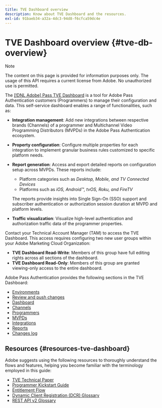 ```yaml
---
title: TVE Dashboard overview
description: Know about TVE Dashboard and the resources.
exl-id: 91baeb34-a32a-4dc3-94d8-f6cfca59dc4e
---
```

# TVE Dashboard overview {#tve-db-overview}

>[!NOTE]
>
>The content on this page is provided for information purposes only. The usage of this API requires a current license from Adobe. No unauthorized use is permitted.

The [[!DNL Adobe] Pass TVE Dashboard](https://experience.adobe.com/pass/authentication) is a tool for Adobe Pass Authentication customers (Programmers) to manage their configuration and data. This self-service dashboard enables a range of functionalities, such as:

* **Integration management**: Add new integrations between respective brands (Channels) of a programmer and Multichannel Video Programming Distributors (MVPDs) in the Adobe Pass Authentication ecosystem.

* **Property configuration**: Configure multiple properties for each integration to implement granular business rules customized to specific platform needs.

* **Report generation**: Access and export detailed reports on configuration setup across MVPDs. These reports include:
    * Platform categories such as *Desktop, Mobile, and TV Connected Devices* 
    * Platforms such as *iOS, Android&trade;, tvOS, Roku, and FireTV*
    
    The reports provide insights into Single Sign-On (SSO) support and subscriber authentication or authorization session duration at MVPD and platform levels.

* **Traffic visualization**: Visualize high-level authentication and authorization traffic data of the programmer properties.

Contact your Technical Account Manager (TAM) to access the TVE Dashboard. This access requires configuring two new user groups within your Adobe Marketing Cloud Organization:

* **TVE Dashboard Read-Write**: Members of this group have full editing rights across all sections of the dashboard.
* **TVE Dashboard Read-Only**:  Members of this group are granted viewing-only access to the entire dashboard.

Adobe Pass Authentication provides the following sections in the TVE Dashboard:

* [Environments](/help/authentication/user-guide-tve-dashboard/tve-dashboard-environments.md)
* [Review and push changes](/help/authentication/user-guide-tve-dashboard/tve-dashboard-review-push-changes.md)
* [Dashboard](/help/authentication/user-guide-tve-dashboard/tve-dashboard-home.md)
* [Channels](/help/authentication/user-guide-tve-dashboard/tve-dashboard-channels.md)
* [Programmers](/help/authentication/user-guide-tve-dashboard/tve-dashboard-programmers.md)
* [MVPDs](/help/authentication/user-guide-tve-dashboard/tve-dashboard-mvpds.md)
* [Integrations](/help/authentication/user-guide-tve-dashboard/tve-dashboard-integrations.md)
* [Reports](/help/authentication/user-guide-tve-dashboard/tve-dashboard-reports.md)
* [Changes log](/help/authentication/user-guide-tve-dashboard/tve-dashboard-changes-log.md)

## Resources {#resources-tve-dashboard}

Adobe suggests using the following resources to thoroughly understand the flows and features, helping you become familiar with the terminology employed in this guide:

* [TVE Technical Paper](/help/authentication/kickstart/technical-paper.md)
* [Programmer Kickstart Guide](/help/authentication/kickstart/programmer-kickstart-guide.md)
* [Entitlement Flow](/help/authentication/integration-guide-programmers/entitlement-flow.md)
* [Dynamic Client Registration (DCR) Glossary](/help/authentication/integration-guide-programmers/rest-apis/rest-api-dcr/dynamic-client-registration-glossary.md)
* [REST API v2 Glossary](/help/authentication/integration-guide-programmers/rest-apis/rest-api-v2/rest-api-v2-glossary.md)
